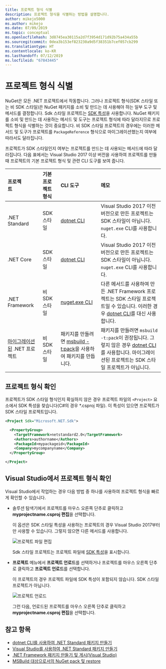 ```yaml
---
title: 프로젝트 형식 식별
description: 프로젝트 형식을 식별하는 방법을 설명합니다.
author: mikejo5000
ms.author: mikejo
ms.date: 07/09/2019
ms.topic: conceptual
ms.openlocfilehash: 3d8745ea30115a2d7f3954d171d92b75a434a55b
ms.sourcegitcommit: 0dea3b153ef823230a9d5f38351b7cef057cb299
ms.translationtype: HT
ms.contentlocale: ko-KR
ms.lasthandoff: 07/12/2019
ms.locfileid: "67843445"
---
```

# <a name="identify-the-project-format"></a>프로젝트 형식 식별

NuGet은 모든 .NET 프로젝트에서 작동합니다. 그러나 프로젝트 형식(SDK 스타일 또는 비 SDK 스타일)은 NuGet 패키지를 소비 및 만드는 데 사용해야 하는 일부 도구 및 메서드를 결정합니다. Sdk 스타일 프로젝트는 [SDK 특성](/dotnet/core/tools/csproj#additions)을 사용합니다. NuGet 패키지를 소비 및 만드는 데 사용하는 메서드 및 도구는 프로젝트 형식에 따라 달라지므로 프로젝트 형식을 식별하는 것이 중요합니다. 비 SDK 스타일 프로젝트의 경우에는 이러한 메서드 및 도구가 프로젝트를 `PackageReference` 형식으로 마이그레이션했는지 여부에 따라서도 달라집니다.

프로젝트가 SDK 스타일인지 여부는 프로젝트를 만드는 데 사용되는 메서드에 따라 달라집니다. 다음 표에서는 Visual Studio 2017 이상 버전을 사용하여 프로젝트를 만들 때 프로젝트의 기본 프로젝트 형식 및 관련 CLI 도구를 보여 줍니다.

| 프로젝트&nbsp;&nbsp;&nbsp;&nbsp;&nbsp;&nbsp;&nbsp;&nbsp;&nbsp;&nbsp;&nbsp;&nbsp;&nbsp;&nbsp; | 기본 프로젝트 형식 | CLI 도구&nbsp;&nbsp;&nbsp;&nbsp;&nbsp;&nbsp;&nbsp;&nbsp;&nbsp; | 메모 |
|:------------- |:-------------|:-----|:-----|
| .NET Standard | SDK 스타일 | [dotnet CLI](../install-nuget-client-tools.md#dotnetexe-cli) | Visual Studio 2017 이전 버전으로 만든 프로젝트는 SDK 스타일이 아닙니다. `nuget.exe` CLI를 사용합니다. |
| .NET Core | SDK 스타일 | [dotnet CLI](../install-nuget-client-tools.md#dotnetexe-cli) | Visual Studio 2017 이전 버전으로 만든 프로젝트는 SDK 스타일이 아닙니다. `nuget.exe` CLI를 사용합니다. |
| .NET Framework | 비 SDK 스타일 | [nuget.exe CLI](../install-nuget-client-tools.md#nugetexe-cli) | 다른 메서드를 사용하여 만든 .NET Framework 프로젝트는 SDK 스타일 프로젝트일 수 있습니다. 이러한 경우 [dotnet CLI](../install-nuget-client-tools.md#dotnetexe-cli)를 대신 사용합니다. |
| [마이그레이션된](../reference/migrate-packages-config-to-package-reference.md) .NET 프로젝트 | 비 SDK 스타일| 패키지를 만들려면 [msbuild -t:pack](../reference/migrate-packages-config-to-package-reference.md#create-a-package-after-migration)을 사용하여 패키지를 만듭니다. | 패키지를 만들려면 `msbuild -t:pack`이 권장됩니다. 그렇지 않은 경우 [dotnet CLI](../install-nuget-client-tools.md#dotnetexe-cli)를 사용합니다. 마이그레이션된 프로젝트는 SDK 스타일 프로젝트가 아닙니다. |

## <a name="check-the-project-format"></a>프로젝트 형식 확인

프로젝트가 SDK 스타일 형식인지 확실하지 않은 경우 프로젝트 파일의 `<Project>` 요소에서 SDK 특성을 찾습니다(C#의 경우 *.csproj 파일). 이 특성이 있으면 프로젝트가 SDK 스타일 프로젝트입니다.

```xml
<Project Sdk="Microsoft.NET.Sdk">

  <PropertyGroup>
    <TargetFramework>netstandard2.0</TargetFramework>
    <Authors>authorname</Authors>
    <PackageId>mypackageid</PackageId>
    <Company>mycompanyname</Company>
  </PropertyGroup>

</Project>
```

## <a name="check-the-project-format-in-visual-studio"></a>Visual Studio에서 프로젝트 형식 확인

Visual Studio에서 작업하는 경우 다음 방법 중 하나를 사용하여 프로젝트 형식을 빠르게 확인할 수 있습니다.

- 솔루션 탐색기에서 프로젝트를 마우스 오른쪽 단추로 클릭하고 **myprojectname.csproj 편집**을 선택합니다.

   이 옵션은 SDK 스타일 특성을 사용하는 프로젝트의 경우 Visual Studio 2017부터만 사용할 수 있습니다. 그렇지 않으면 다른 메서드를 사용합니다.

   ![프로젝트 파일 편집](media/edit-project-file.png)

   Sdk 스타일 프로젝트는 프로젝트 파일에 [SDK 특성](/dotnet/core/tools/csproj#additions)을 표시합니다.
   
- **프로젝트** 메뉴에서 **프로젝트 언로드**를 선택하거나 프로젝트를 마우스 오른쪽 단추로 클릭하고 **프로젝트 언로드**를 선택합니다.

   이 프로젝트의 경우 프로젝트 파일에 SDK 특성이 포함되지 않습니다. SDK 스타일 프로젝트가 아닙니다.

   ![프로젝트 언로드](media/unload-project.png)

   그런 다음, 언로드된 프로젝트를 마우스 오른쪽 단추로 클릭하고 **myprojectname.csproj 편집**을 선택합니다.

## <a name="see-also"></a>참고 항목

- [dotnet CLI를 사용하여 .NET Standard 패키지 만들기](../quickstart/create-and-publish-a-package-using-the-dotnet-cli.md)
- [Visual Studio를 사용하여 .NET Standard 패키지 만들기](../quickstart/create-and-publish-a-package-using-visual-studio.md)
- [.NET Framework 패키지 만들기 및 게시(Visual Studio)](../quickstart/create-and-publish-a-package-using-visual-studio-net-framework.md)
- [MSBuild 대상으로서의 NuGet pack 및 restore](../reference/msbuild-targets.md)
